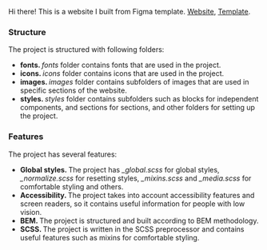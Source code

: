 Hi there! This is a website I built from Figma template. <a href="https://yusuf-youth.github.io/Positivus/">Website</a>, <a href="https://www.figma.com/design/rYuygYWV3mQRhBIidLdHPT/Positivus?node-id=25-145&p=f&t=EPz27KiT88ynDBX5-0">Template</a>. <br />

<h3>Structure</h3>
The project is structured with following folders: 
<ul>
  <li>
    <b>fonts. </b><i>fonts</i> folder contains fonts that are used in the project.
  </li>
  <li>
    <b>icons. </b><i>icons</i> folder contains icons that are used in the project.
  </li>
  <li>
    <b>images. </b><i>images</i> folder contains subfolders of images that are used in specific sections of the website.
  </li>
  <li>
    <b>styles. </b> <i>styles</i> folder contains subfolders such as blocks for independent components, and sections for sections, and other folders for setting up the project.
  </li>
</ul>

<h3>Features</h3>
The project has several features: 
<ul>
  <li>
    <b>Global styles. </b>The project has <i>_global.scss</i> for global styles, <i>_normalize.scss</i> for resetting styles, <i>_mixins.scss</i> and <i>_media.scss</i> for comfortable styling and others.
  </li>
  <li>
    <b>Accessibility. </b>The project takes into account accessibility features and screen readers, so it contains useful information for people with low vision.
  </li>
  <li>
    <b>BEM. </b>The project is structured and built according to BEM methodology. 
  </li>
  <li>
    <b>SCSS. </b>The project is written in the SCSS preprocessor and contains useful features such as mixins for comfortable styling.
  </li>
</ul>
